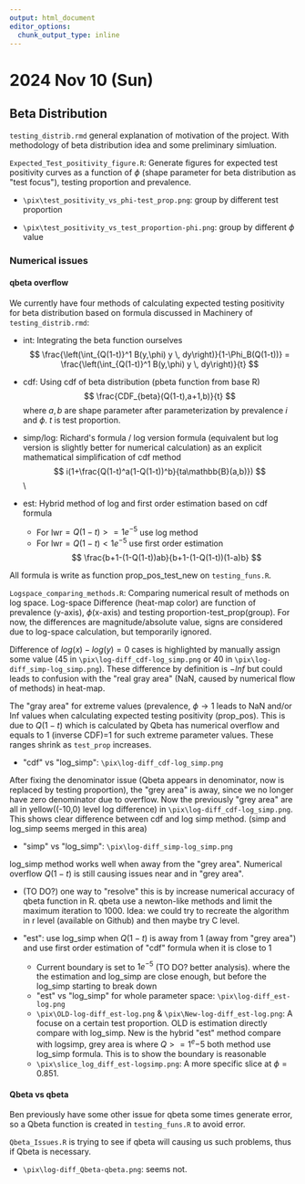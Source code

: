 ```yaml
---
output: html_document
editor_options: 
  chunk_output_type: inline
---
```


# 2024 Nov 10 (Sun)

## Beta Distribution

`testing_distrib.rmd` general explanation of motivation of the project. With methodology of beta distribution idea and some preliminary simluation.

`Expected_Test_positivity_figure.R`: Generate figures for expected test positivity curves as a function of $\phi$ (shape parameter for beta distribution as "test focus"), testing proportion and prevalence.

-   `\pix\test_positivity_vs_phi-test_prop.png`: group by different test proportion

-   `\pix\test_positivity_vs_test_proportion-phi.png`: group by different $\phi$ value

### Numerical issues

#### qbeta overflow

We currently have four methods of calculating expected testing positivity for beta distribution based on formula discussed in Machinery of `testing_distrib.rmd`:

-   int: Integrating the beta function ourselves $$
    \frac{\left(\int_{Q(1-t)}^1 B(y,\phi) y \, dy\right)}{1-\Phi_B(Q(1-t))} = 
    \frac{\left(\int_{Q(1-t)}^1 B(y,\phi) y \, dy\right)}{t}
    $$

-   cdf: Using cdf of beta distribution (pbeta function from base R) $$
    \frac{CDF_{beta}(Q(1-t),a+1,b)}{t}
    $$ where $a,b$ are shape parameter after parameterization by prevalence $i$ and $\phi$. $t$ is test proportion.

-   simp/log: Richard's formula / log version formula (equivalent but log version is slightly better for numerical calculation) as an explicit mathematical simplification of cdf method $$
    i(1+\frac{Q(1-t)^a(1-Q(1-t))^b}{ta\mathbb{B}(a,b)})
    $$\

-   est: Hybrid method of log and first order estimation based on cdf formula

    -   For lwr$=Q(1-t)>=1e^{-5}$ use log method
    -   For lwr$=Q(1-t)<1e^{-5}$ use first order estimation $$
        \frac{b+1-(1-Q(1-t))ab}{b+1-(1-Q(1-t))(1-a)b}
        $$

All formula is write as function prop_pos_test_new on `testing_funs.R`.

`Logspace_comparing_methods.R`: Comparing numerical result of methods on log space. Log-space Difference (heat-map color) are function of prevalence (y-axis), $\phi$(x-axis) and testing proportion-test_prop(group). For now, the differences are magnitude/absolute value, signs are considered due to log-space calculation, but temporarily ignored.

Difference of $log(x)-log(y)=0$ cases is highlighted by manually assign some value ($45$ in `\pix\log-diff_cdf-log_simp.png` or $40$ in `\pix\log-diff_simp-log_simp.png`). These difference by definition is $-Inf$ but could leads to confusion with the "real gray area" (NaN, caused by numerical flow of methods) in heat-map.

The "gray area" for extreme values (prevalence, $\phi \rightarrow 1$ leads to NaN and/or Inf values when calculating expected testing positivity (prop_pos). This is due to $Q(1-t)$ which is calculated by Qbeta has numerical overflow and equals to $1$ (inverse CDF)=1 for such extreme parameter values. These ranges shrink as `test_prop` increases.

-   "cdf" vs "log_simp": `\pix\log-diff_cdf-log_simp.png`

After fixing the denominator issue (Qbeta appears in denominator, now is replaced by testing proportion), the "grey area" is away, since we no longer have zero denominator due to overflow. Now the previously "grey area" are all in yellow((-10,0) level log difference) in `\pix\log-diff_cdf-log_simp.png`. This shows clear difference between cdf and log simp method. (simp and log_simp seems merged in this area)

-   "simp" vs "log_simp": `\pix\log-diff_simp-log_simp.png`

log_simp method works well when away from the "grey area". Numerical overflow $Q(1-t)$ is still causing issues near and in "grey area".

-   (TO DO?) one way to "resolve" this is by increase numerical accuracy of qbeta function in R. qbeta use a newton-like methods and limit the maximum iteration to 1000. Idea: we could try to recreate the algorithm in r level (available on Github) and then maybe try C level.

-   "est": use log_simp when $Q(1-t)$ is away from $1$ (away from "grey area") and use first order estimation of "cdf" formula when it is close to 1

    -   Current boundary is set to $1e^{-5}$ (TO DO? better analysis). where the the estimation and log_simp are close enough, but before the log_simp starting to break down
    -   "est" vs "log_simp" for whole parameter space: `\pix\log-diff_est-log.png`
    -   `\pix\OLD-log-diff_est-log.png` & `\pix\New-log-diff_est-log.png`: A focuse on a certain test proportion. OLD is estimation directly compare with log_simp. New is the hybrid "est" method compare with logsimp, grey area is where $Q>=1^e{-5}$ both method use log_simp formula. This is to show the boundary is reasonable
    -   `\pix\slice_log_diff_est-logsimp.png`: A more specific slice at $\phi=0.851$.

#### Qbeta vs qbeta

Ben previously have some other issue for qbeta some times generate error, so a Qbeta function is created in `testing_funs.R` to avoid error.

`Qbeta_Issues.R` is trying to see if qbeta will causing us such problems, thus if Qbeta is necessary.

-   `\pix\log-diff_Qbeta-qbeta.png`: seems not.
